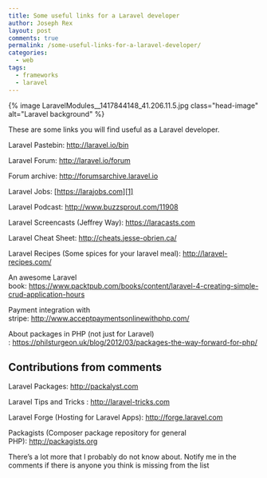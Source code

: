 ```yaml
---
title: Some useful links for a Laravel developer
author: Joseph Rex
layout: post
comments: true
permalink: /some-useful-links-for-a-laravel-developer/
categories:
  - web
tags:
  - frameworks
  - laravel
---
```

{% image LaravelModules__1417844148_41.206.11.5.jpg class="head-image" alt="Laravel background" %}

These are some links you will find useful as a Laravel developer.

Laravel Pastebin: <http://laravel.io/bin>

Laravel Forum: <http://laravel.io/forum>

Forum archive: <http://forumsarchive.laravel.io>

Laravel Jobs: [https://larajobs.com][1]

Laravel Podcast: <http://www.buzzsprout.com/11908>

Laravel Screencasts (Jeffrey Way): <https://laracasts.com>

Laravel Cheat Sheet: <http://cheats.jesse-obrien.ca/>

Laravel Recipes (Some spices for your laravel meal): <http://laravel-recipes.com/>

An awesome Laravel book: <https://www.packtpub.com/books/content/laravel-4-creating-simple-crud-application-hours>

Payment integration with stripe: <http://www.acceptpaymentsonlinewithphp.com/>

About packages in PHP (not just for Laravel) : <https://philsturgeon.uk/blog/2012/03/packages-the-way-forward-for-php/>

## Contributions from comments

Laravel Packages: <http://packalyst.com>

Laravel Tips and Tricks : <http://laravel-tricks.com>

Laravel Forge (Hosting for Laravel Apps): <http://forge.laravel.com>

Packagists (Composer package repository for general PHP): <http://packagists.org>

There&#8217;s a lot more that I probably do not know about. Notify me in the comments if there is anyone you think is missing from the list

[1]: http://larajobs.com